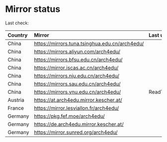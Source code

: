 <script src="./time.js"></script>
# Mirror status
Last check: <script type="text/javascript">localize(1693559828.3785658);</script>

|Country|Mirror|Last update|
|:------|:-----|:----------|
|China|https://mirrors.tuna.tsinghua.edu.cn/arch4edu/|<script type="text/javascript">localize(1693377297);</script>|
|China|https://mirrors.aliyun.com/arch4edu/|<script type="text/javascript">localize(1693377297);</script>|
|China|https://mirrors.bfsu.edu.cn/arch4edu/|<script type="text/javascript">localize(1693377297);</script>|
|China|https://mirror.iscas.ac.cn/arch4edu/|<script type="text/javascript">localize(1693377297);</script>|
|China|https://mirrors.nju.edu.cn/arch4edu/|<script type="text/javascript">localize(1693377297);</script>|
|China|https://mirrors.sau.edu.cn/arch4edu/|<script type="text/javascript">localize(1693377297);</script>|
|China|https://mirrors.ynu.edu.cn/arch4edu/|ReadTimeout|
|Austria|https://at.arch4edu.mirror.kescher.at/|<script type="text/javascript">localize(1693377297);</script>|
|France|https://mirror.lesviallon.fr/arch4edu/|<script type="text/javascript">localize(1693377297);</script>|
|Germany|https://pkg.fef.moe/arch4edu/|<script type="text/javascript">localize(1693377297);</script>|
|Germany|https://de.arch4edu.mirror.kescher.at/|<script type="text/javascript">localize(1693377297);</script>|
|Germany|https://mirror.sunred.org/arch4edu/|<script type="text/javascript">localize(1693377297);</script>|

<script src="./tablefilter/tablefilter.js"></script>
<script src="./table.js"></script>